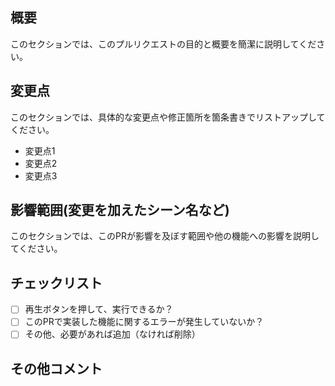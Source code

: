 ## 概要

このセクションでは、このプルリクエストの目的と概要を簡潔に説明してください。

## 変更点

このセクションでは、具体的な変更点や修正箇所を箇条書きでリストアップしてください。

- 変更点1
- 変更点2
- 変更点3

## 影響範囲(変更を加えたシーン名など)

このセクションでは、このPRが影響を及ぼす範囲や他の機能への影響を説明してください。

## チェックリスト

- [ ]  再生ボタンを押して、実行できるか？
- [ ]  このPRで実装した機能に関するエラーが発生していないか？
- [ ]  その他、必要があれば追加（なければ削除）

## その他コメント
